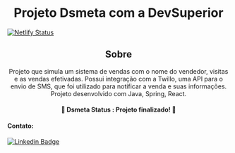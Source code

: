 <h1 align="center">Projeto Dsmeta com a DevSuperior</h1>


[![Netlify Status](https://api.netlify.com/api/v1/badges/f1c0016b-049a-4413-a529-283a53a7d518/deploy-status)](https://app.netlify.com/sites/dsmeta-brunobarbosa/deploys)



<h2 align="center"> Sobre </h2>
<p align="center">Projeto que simula um sistema de vendas com o nome do vendedor, visitas e as vendas efetivadas. Possui integração com a Twillo, uma API para o envio de SMS, que foi utilizado para notificar a venda e suas informações. Projeto desenvolvido com Java, Spring, React.</p>

<h4 align="center"> 
	🚀 Dsmeta Status : Projeto finalizado! 🚀
</h4>



<h4> 
	Contato:
</h4>

  [![Linkedin Badge](https://img.shields.io/badge/-LinkedIn-blue?style=flat-square&logo=Linkedin&logoColor=white&link=https://www.linkedin.com/in/bruno-de-carvalho-barbosa-a36247239)](https://www.linkedin.com/in/bruno-de-carvalho-barbosa-a36247239)
